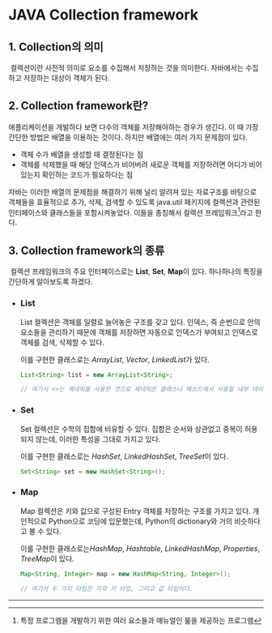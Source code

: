 # JAVA Collection framework



## 1. Collection의 의미

​	컬렉션이란 사전적 의미로 요소를 수집해서 저장하는 것을 의미한다. 자바에서는 수집하고 저장하는 대상이 객체가 된다.

## 2. Collection framework란?

  애플리케이션을 개발하다 보면 다수의 객체를 저장해야하는 경우가 생긴다. 이 때 가장 간단한 방법은 배열을 이용하는 것이다. 하지만 배열에는 여러 가지 문제점이 있다.

- 객체 수가 배열을 생성할 때 결정된다는 점
- 객체를 삭제했을 때 해당 인덱스가 비어버려 새로운 객체를 저장하려면 어디가 비어있는지 확인하는 코드가 필요하다는 점

 자바는 이러한 배열의 문제점을 해결하기 위해 널리 알려져 있는 자료구조를 바탕으로 객체들을 효율적으로 추가, 삭제, 검색할 수 있도록 java.util 패키지에 컬렉션과 관련된 인터페이스와 클래스들을 포함시켜놓았다. 이들을 총칭해서 컬렉션 프레임워크[^1]라고 한다. 

## 3. Collection framework의 종류

​	컬렉션 프레임워크의 주요 인터페이스로는 **List**, **Set**, **Map**이 있다. 하나하나의 특징을 간단하게 알아보도록 하겠다.

- ### List

  List 컬렉션은 객체를 일렬로 늘어놓은 구조를 갖고 있다. 인덱스, 즉 순번으로 안의 요소들을 관리하기 때문에 객체를 저장하면 자동으로 인덱스가 부여되고 인덱스로 객체를 검색, 삭제할 수 있다.

  이를 구현한 클래스로는 *ArrayList*, *Vector*, *LinkedList*가 있다.

  ```java
  List<String> list = new ArrayList<String>;
  
  // 여기서 <>는 제네릭을 사용한 것으로 제네릭은 클래스나 메소드에서 사용할 내부 데이터 타입을 컴파일 시에 미리 저장하는 방법이다. 다시 말하면 여기서는 ArrayList 클래스에 String인 데이터만 넣겠다는 의미로 볼 수 있다.
  ```

- ### Set

  Set 컬렉션은 수학의 집합에 비유할 수 있다. 집합은 순서와 상관없고 중복이 허용되지 않는데, 이러한 특성을 그대로 가지고 있다.

  이를 구현한 클래스로는 *HashSet*, *LinkedHashSet*, *TreeSet*이 있다.

  ```java
  Set<String> set = new HashSet<String>();
  ```

- ### Map

  Map 컬렉션은 키와 값으로 구성된 Entry 객체를 저장하는 구조를 가지고 있다. 개인적으로 Python으로 코딩에 입문했는데, Python의 dictionary와 거의 비슷하다고 볼 수 있다.

  이를 구현한 클래스로는*HashMap*, *Hashtable*, *LinkedHashMap*, *Properties*, *TreeMap*이 있다.

  ```java
  Map<String, Integer> map = new HashMap<String, Integer>();
  
  // 여기서 두 가지 타입은 각각 키 타입, 그리고 값 타입이다.
  ```



___

[^1]: 특정 프로그램을 개발하기 위한 여러 요소들과 매뉴얼인 룰을 제공하는 프로그램